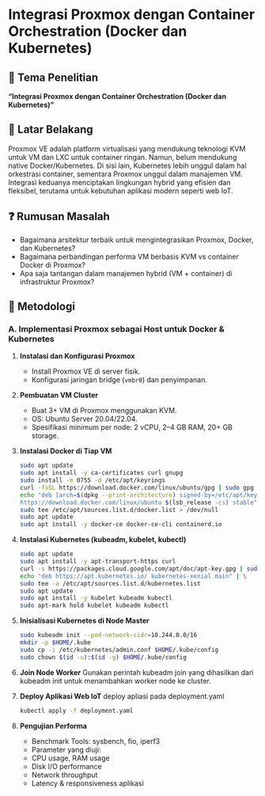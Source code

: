 # Integrasi Proxmox dengan Container Orchestration (Docker dan Kubernetes)

## 🧪 Tema Penelitian
**“Integrasi Proxmox dengan Container Orchestration (Docker dan Kubernetes)”**

## 📌 Latar Belakang
Proxmox VE adalah platform virtualisasi yang mendukung teknologi KVM untuk VM dan LXC untuk container ringan. Namun, belum mendukung native Docker/Kubernetes. Di sisi lain, Kubernetes lebih unggul dalam hal orkestrasi container, sementara Proxmox unggul dalam manajemen VM. Integrasi keduanya menciptakan lingkungan hybrid yang efisien dan fleksibel, terutama untuk kebutuhan aplikasi modern seperti web IoT.

## ❓ Rumusan Masalah
- Bagaimana arsitektur terbaik untuk mengintegrasikan Proxmox, Docker, dan Kubernetes?
- Bagaimana perbandingan performa VM berbasis KVM vs container Docker di Proxmox?
- Apa saja tantangan dalam manajemen hybrid (VM + container) di infrastruktur Proxmox?

## 🔧 Metodologi

### A. Implementasi Proxmox sebagai Host untuk Docker & Kubernetes

1. **Instalasi dan Konfigurasi Proxmox**
   - Install Proxmox VE di server fisik.
   - Konfigurasi jaringan bridge (`vmbr0`) dan penyimpanan.

2. **Pembuatan VM Cluster**
   - Buat 3+ VM di Proxmox menggunakan KVM.
   - OS: Ubuntu Server 20.04/22.04.
   - Spesifikasi minimum per node: 2 vCPU, 2–4 GB RAM, 20+ GB storage.

3. **Instalasi Docker di Tiap VM**
   ```bash
   sudo apt update
   sudo apt install -y ca-certificates curl gnupg
   sudo install -m 0755 -d /etc/apt/keyrings
   curl -fsSL https://download.docker.com/linux/ubuntu/gpg | sudo gpg --dearmor -o /etc/apt/keyrings/docker.gpg
   echo "deb [arch=$(dpkg --print-architecture) signed-by=/etc/apt/keyrings/docker.gpg] \
   https://download.docker.com/linux/ubuntu $(lsb_release -cs) stable" | \
   sudo tee /etc/apt/sources.list.d/docker.list > /dev/null
   sudo apt update
   sudo apt install -y docker-ce docker-ce-cli containerd.io

4. **Instalasi Kubernetes (kubeadm, kubelet, kubectl)**
    ```bash
    sudo apt update
    sudo apt install -y apt-transport-https curl
    curl -s https://packages.cloud.google.com/apt/doc/apt-key.gpg | sudo apt-key add -
    echo "deb https://apt.kubernetes.io/ kubernetes-xenial main" | \
    sudo tee -a /etc/apt/sources.list.d/kubernetes.list
    sudo apt update
    sudo apt install -y kubelet kubeadm kubectl
    sudo apt-mark hold kubelet kubeadm kubectl


5. **Inisialisasi Kubernetes di Node Master**
    ```bash
    sudo kubeadm init --pod-network-cidr=10.244.0.0/16
    mkdir -p $HOME/.kube
    sudo cp -i /etc/kubernetes/admin.conf $HOME/.kube/config
    sudo chown $(id -u):$(id -g) $HOME/.kube/config

6. **Join Node Worker**
    Gunakan perintah kubeadm join yang dihasilkan dari kubeadm init untuk menambahkan worker node ke cluster.
7. **Deploy Aplikasi Web IoT**
    deploy apliasi pada deployment.yaml
     ```bash
     kubectl apply -f deployment.yaml
8. **Pengujian Performa**
    - Benchmark Tools: sysbench, fio, iperf3
    - Parameter yang diuji:
    - CPU usage, RAM usage
    - Disk I/O performance
    - Network throughput
    - Latency & responsiveness aplikasi